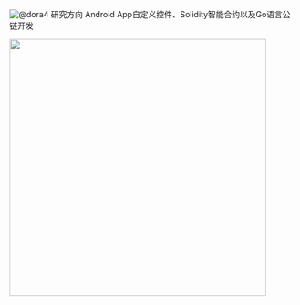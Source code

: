![@dora4](https://avatars.githubusercontent.com/u/71242257?s=96&v=4)    研究方向 Android App自定义控件、Solidity智能合约以及Go语言公链开发

<img src="https://github-readme-stats.vercel.app/api?username=dora4&count_private=true" width="450"/>
